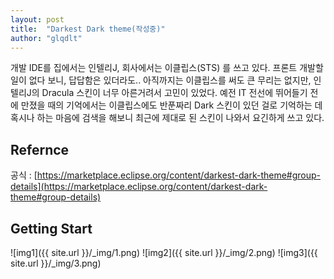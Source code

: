 ```yaml
---
layout: post
title:  "Darkest Dark theme(작성중)"
author: "glqdlt"
---
```


개발 IDE를 집에서는 인텔리J, 회사에서는 이클립스(STS) 를 쓰고 있다.
프론트 개발할 일이 없다 보니, 답답함은 있더라도.. 아직까지는 이클립스를 써도 큰 무리는 없지만,
인텔리J의 Dracula 스킨이 너무 아른거려서 고민이 있었다.
예전 IT 전선에 뛰어들기 전에 만졌을 때의 기억에서는 이클립스에도 반푼짜리 Dark 스킨이 있던 걸로 기억하는 데
혹시나 하는 마음에 검색을 해보니 최근에 제대로 된 스킨이 나와서 요긴하게 쓰고 있다.

## Refernce

공식 : [https://marketplace.eclipse.org/content/darkest-dark-theme#group-details](https://marketplace.eclipse.org/content/darkest-dark-theme#group-details)

## Getting Start

![img1]({{ site.url }}/_img/1.png)
![img2]({{ site.url }}/_img/2.png)
![img3]({{ site.url }}/_img/3.png)